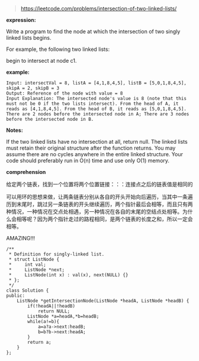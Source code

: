 >https://leetcode.com/problems/intersection-of-two-linked-lists/

**expression:**

Write a program to find the node at which the intersection of two singly linked lists begins.

For example, the following two linked lists:

begin to intersect at node c1.

**example:**

    Input: intersectVal = 8, listA = [4,1,8,4,5], listB = [5,0,1,8,4,5], skipA = 2, skipB = 3
    Output: Reference of the node with value = 8
    Input Explanation: The intersected node's value is 8 (note that this must not be 0 if the two lists intersect). From the head of A, it reads as [4,1,8,4,5]. From the head of B, it reads as [5,0,1,8,4,5]. There are 2 nodes before the intersected node in A; There are 3 nodes before the intersected node in B.

**Notes:**

If the two linked lists have no intersection at all, return null.
The linked lists must retain their original structure after the function returns.
You may assume there are no cycles anywhere in the entire linked structure.
Your code should preferably run in O(n) time and use only O(1) memory.

**comprehension**

给定两个链表，找到一个位置将两个位置链接：：：连接点之后的链表值是相同的

可以用环的思想来做，让两条链表分别从各自的开头开始向后遍历，当其中一条遍历到末尾时，跳过另一条链表的开头继续遍历，两个指针最后会相等，而且只有两种情况，一种情况在交点处相遇，另一种情况在各自的末尾的空结点处相等。为什么会相等呢？因为两个指针走过的路程相同，是两个链表的长度之和，所以一定会相等。

AMAZING!!!

```
/**
 * Definition for singly-linked list.
 * struct ListNode {
 *     int val;
 *     ListNode *next;
 *     ListNode(int x) : val(x), next(NULL) {}
 * };
 */
class Solution {
public:
    ListNode *getIntersectionNode(ListNode *headA, ListNode *headB) {
        if(!headA||!headB)
            return NULL;
        ListNode *a=headA,*b=headB;
        while(a!=b){
            a=a?a->next:headB;
            b=b?b->next:headA;
        }
        return a;
    }
};
```
